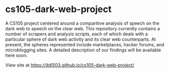 # cs105-dark-web-project

A CS105 project centered around a comparitive analysis of speech on the dark web to speech on the clear web.
This repository currently contains a number of scrapers and analysis scripts, each of which deals with a particular sphere of dark web
activity and its clear web counterparts. At present, the spheres represented include marketplaces, hacker forums, and microblogging
sites. A detailed description of our findings will be available here soon.


View site at https://jb6503.github.io/cs105-dark-web-project/